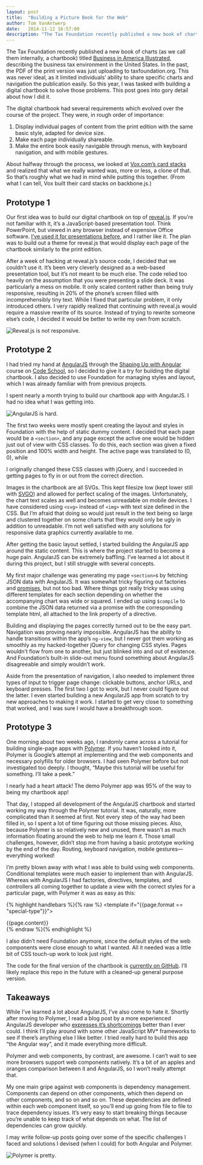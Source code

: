 ```yaml
---
layout: post
title:  "Building a Picture Book for the Web"
author: Tom VanAntwerp
date:   2014-11-12 16:57:00
description: "The Tax Foundation recently published a new book of charts (as we call them internally, a chartbook) titled Business in America Illustrated, describing the business tax environment in the United States. In the past, the PDF of the print version was just uploading to taxfoundation.org. This was never ideal, as it limited individuals’ ability to share specific charts and navigation the publication easily. So this year, I was tasked with building a digital chartbook to solve those problems. This post goes into gory detail about how I did it."
---
```


The Tax Foundation recently published a new book of charts (as we call them internally, a chartbook) titled [Business in America Illustrated](http://interactive.taxfoundation.org/business-in-america), describing the business tax environment in the United States. In the past, the PDF of the print version was just uploading to taxfoundation.org. This was never ideal, as it limited individuals’ ability to share specific charts and navigation the publication easily. So this year, I was tasked with building a digital chartbook to solve those problems. This post goes into gory detail about how I did it.

The digital chartbook had several requirements which evolved over the course of the project. They were, in rough order of importance:

1. Display individual pages of content from the print edition with the same basic style, adapted for device size.
2. Make each page individually shareable.
3. Make the entire book easily navigable through menus, with keyboard navigation, and with mobile gestures.

About halfway through the process, we looked at [Vox.com’s card stacks](http://www.vox.com/cardstacks) and realized that what we really wanted was, more or less, a clone of that. So that’s roughly what we had in mind while putting this together. (From what I can tell, Vox built their card stacks on backbone.js.)

## Prototype 1

Our first idea was to build our digital chartbook on top of [reveal.js](https://github.com/hakimel/reveal.js/). If you’re not familiar with it, it’s a JavaScript-based presentation tool. Think PowerPoint, but viewed in any browser instead of expensive Office software. [I’ve used it for presentations before](http://tomvanantwerp.com/watched/#/), and I rather like it. The plan was to build out a theme for reveal.js that would display each page of the chartbook similarly to the print edition.

After a week of hacking at reveal.js’s source code, I decided that we couldn’t use it. It’s been very cleverly designed as a web-based presentation tool, but it’s not meant to be much else. The code relied too heavily on the assumption that you were presenting a slide deck. It was particularly a mess on mobile. It only scaled content rather than being truly responsive, resulting in 20% of the phone’s screen filled with incomprehensibly tiny text. While I fixed that particular problem, it only introduced others. I very rapidly realized that continuing with reveal.js would require a massive rewrite of its source. Instead of trying to rewrite someone else’s code, I decided it would be better to write my own from scratch.

![Reveal.js is not responsive.](/images/revealjs-not-responsive.jpg)

## Prototype 2

I had tried my hand at [AngularJS](https://github.com/angular/angular.js) through the [Shaping Up with Angular](https://www.codeschool.com/courses/shaping-up-with-angular-js) course on [Code School](https://www.codeschool.com/), so I decided to give it a try for building the digital chartbook. I also decided to use Foundation for managing styles and layout, which I was already familiar with from previous projects.

I spent nearly a month trying to build our chartbook app with AngularJS. I had no idea what I was getting into.

![AngularJS is hard.](/images/angularjs-is-hard.png)

The first two weeks were mostly spent creating the layout and styles in Foundation with the help of static dummy content. I decided that each page would be a `<section>`, and any page except the active one would be hidden just out of view with CSS classes. To do this, each section was given a fixed position and 100% width and height. The active page was translated to (0, 0), while

I originally changed these CSS classes with jQuery, and I succeeded in getting pages to fly in or out from the correct direction.

Images in the chartbook are all SVGs. This kept filesize low (kept lower still with [SVGO](https://github.com/svg/svgo)) and allowed for perfect scaling of the images. Unfortunately, the chart text scales as well and becomes unreadable on mobile devices. I have considered using `<svg>` instead of `<img>` with text size defined in the CSS. But I’m afraid that doing so would just result in the text being so large and clustered together on some charts that they would only be ugly in addition to unreadable. I’m not well satisfied with any solutions for responsive data graphics currently available to me.

After getting the basic layout settled, I started building the AngularJS app around the static content. This is where the project started to become a huge pain. AngularJS can be extremely baffling. I’ve learned a lot about it during this project, but I still struggle with several concepts.

My first major challenge was generating my page `<section>`s by fetching JSON data with AngularJS. It was somewhat tricky figuring out factories and [promises](http://12devs.co.uk/articles/promises-an-alternative-way-to-approach-asynchronous-javascript/), but not too bad. Where things got really tricky was using different templates for each section depending on whether the accompanying chart was wide or squared. I ended up using `$compile` to combine the JSON data returned via a promise with the corresponding template html, all attached to the link property of a directive.

Building and displaying the pages correctly turned out to be the easy part. Navigation was proving nearly impossible. AngularJS has the ability to handle transitions within the app’s `ng-view`, but I never got them working as smoothly as my hacked-together jQuery for changing CSS styles. Pages wouldn’t flow from one to another, but just blinked into and out of existence. And Foundation’s built-in slide-out menu found something about AngularJS disagreeable and simply wouldn’t work.

Aside from the presentation of navigation, I also needed to implement three types of input to trigger page change: clickable buttons, anchor URLs, and keyboard presses. The first two I got to work, but I never could figure out the latter. I even started building a new AngularJS app from scratch to try new approaches to making it work. I started to get very close to something that worked, and I was sure I would have a breakthrough soon.

## Prototype 3

One morning about two weeks ago, I randomly came across a tutorial for building single-page apps with [Polymer](https://www.polymer-project.org/). If you haven’t looked into it, Polymer is Google’s attempt at implementing and the web components and necessary polyfills for older browsers. I had seen Polymer before but not investigated too deeply. I thought, “Maybe this tutorial will be useful for something. I’ll take a peek.”

I nearly had a heart attack! The demo Polymer app was 95% of the way to being my chartbook app!

That day, I stopped all development of the AngularJS chartbook and started working my way through the Polymer tutorial. It was, naturally, more complicated than it seemed at first. Not every step of the way had been filled in, so I spent a lot of time figuring out those missing pieces. Also, because Polymer is so relatively new and unused, there wasn’t as much information floating around the web to help me learn it. Those small challenges, however, didn’t stop me from having a basic prototype working by the end of the day. Routing, keyboard navigation, mobile gestures—everything worked!

I’m pretty blown away with what I was able to build using web components. Conditional templates were much easier to implement than with AngularJS. Whereas with AngularJS I had factories, directives, templates, and controllers all coming together to update a view with the correct styles for a particular page, with Polymer it was as easy as this:

{% highlight handlebars %}{% raw %}
<template if="{{page.format == "special-type"}}">
  <div class="special-type-styles">
    {{page.content}}
  </div>
</template>
{% endraw %}{% endhighlight %}

I also didn’t need Foundation anymore, since the default styles of the web components were close enough to what I wanted. All it needed was a little bit of CSS touch-up work to look just right.

The code for the final version of the chartbook is [currently on GitHub](https://github.com/tvanantwerp/polymer-chartbook). I’ll likely replace this repo in the future with a cleaned-up general purpose version.

## Takeaways

While I’ve learned a lot about AngularJS, I’ve also come to hate it. Shortly after moving to Polymer, I read a blog post by a more experienced AngularJS developer who [expresses it’s shortcomings](http://larseidnes.com/2014/11/05/angularjs-the-bad-parts/) better than I ever could. I think I’ll play around with some other JavaScript MV* frameworks to see if there’s anything else I like better. I tried really hard to build this app “the Angular way”, and it made everything more difficult.

Polymer and web components, by contrast, are awesome. I can’t wait to see more browsers support web components natively. It’s a bit of an apples and oranges comparison between it and AngularJS, so I won’t really attempt that.

My one main gripe against web components is dependency management. Components can depend on other components, which then depend on other components, and so on and so on. These dependencies are defined within each web component itself, so you’ll end up going from file to file to trace dependency issues. It’s very easy to start breaking things because you’re unable to keep track of what depends on what. The list of dependencies can grow quickly.

I may write follow-up posts going over some of the specific challenges I faced and solutions I devised (when I could) for both Angular and Polymer.

![Polymer is pretty.](/images/polymer-is-pretty.png)
